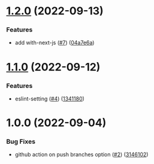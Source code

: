 # [1.2.0](https://github.com/p-iknow/style-config/compare/v1.1.0...v1.2.0) (2022-09-13)


### Features

* add with-next-js ([#7](https://github.com/p-iknow/style-config/issues/7)) ([04a7e6a](https://github.com/p-iknow/style-config/commit/04a7e6a22fde60051d9d81546d564ce753079bd1))

# [1.1.0](https://github.com/p-iknow/style-config/compare/v1.0.0...v1.1.0) (2022-09-12)


### Features

* eslint-setting  ([#4](https://github.com/p-iknow/style-config/issues/4)) ([1341180](https://github.com/p-iknow/style-config/commit/13411800ca0ec4d56a190d260a7cf30e0044c145))

# 1.0.0 (2022-09-04)


### Bug Fixes

* github action on push branches option ([#2](https://github.com/p-iknow/style-config/issues/2)) ([3146102](https://github.com/p-iknow/style-config/commit/314610211186f8195d454d5490bddf1a573f2f9d))

